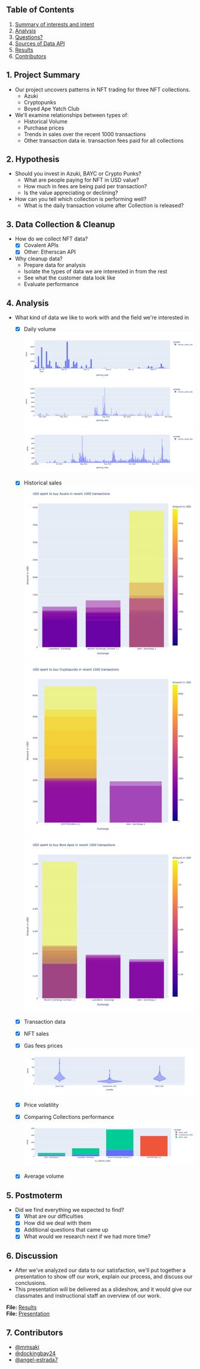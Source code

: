  <!--
 <img src="https://media2.giphy.com/media/JTV3ciE3YTDycJXhmq/giphy.gif?cid=ecf05e47e01en4yfdxy8feugp8cfur80fovlpp01u38dssnk&rid=giphy.gif&ct=g" alt="ether" width="100%"/>
 -->

## Table of Contents

1. [Summary of interests and intent](#summary-of-interests-and-intent)
2. [Analysis](#analysis)
3. [Questions?](#questions)
4. [Sources of Data API](#sources-of-data-api)
5. [Results](#results)
6. [Contributors](#contributors)

## 1. Project Summary
* Our project uncovers patterns in NFT trading for three NFT collections.
    * Azuki
    * Cryptopunks
    * Boyed Ape Yatch Club
* We'll examine relationships between types of:
    * Historical Volume 
    * Purchase prices
    * Trends in sales over the recent 1000 transactions
    * Other transaction data ie. transaction fees paid for all collections

## 2. Hypothesis
* Should you invest in Azuki, BAYC or Crypto Punks? 
    * What are people paying for NFT in USD value?
    * How much in fees are being paid per transaction?
    * Is the value appreciating or declining?
* How can you tell which collection is performing well?
    * What is the daily transaction volume after Collection is released?

## 3. Data Collection & Cleanup
* How do we collect NFT data?
    - [x] Covalent APIs
    - [x] Other: Etherscan API
* Why cleanup data?
    * Prepare data for analysis
    * Isolate the types of data we are interested in from the rest
    * See what the customer data look like
    * Evaluate performance

## 4. Analysis

* What kind of data we like to work with and the field we're interested in 
    - [x] Daily volume
        ![Daily Volume Azukis](./exports/azuki_daily_volume.png)
        ![Daily Volume Punks](./exports/crypotpunks_daily_volume.png)
        ![Daily Volume Bored Apes](./exports/BAYC_daily_volume.png)
    - [x] Historical sales
        ![Azuki Sales](./exports/azuki_daily_sales.png)
        ![Punk Sales](./exports/cryptopunks_daily_sales.png)
        ![Ape Sales](./exports/BAYC_daily_sales.png)
    - [x] Transaction data 
        ![]()
    - [x] NFT sales
        ![]()
    - [x] Gas fees prices
        ![Fees Comparison](./exports/combined_fees_comparison.png)
    - [x] Price volatility
        ![]()
    - [x] Comparing Collections performance
        ![](./exports/combined_recent_1000_sales_total.png)
    - [x] Average volume


## 5. Postmoterm
* Did we find everything we expected to find?
    - [x] What are our difficulties 
    - [x] How did we deal with them
    - [x] Additional questions that came up
    - [x] What would we research next if we had more time?

## 6. Discussion

* After we've analyzed our data to our satisfaction, we'll put together a presentation to show off our work, explain our process, and discuss our conclusions.
* This presentation will be delivered as a slideshow, and it would give our classmates and instructional staff an overview of our work. 

**File:** [Results]() <br>
**File:** [Presentation]()


## 7. Contributors 

- [@mmsaki](https://github.com/mmsaki)
- [@dockingbay24](https://github.com/dockingbay24)
- [@angel-estrada7](https://github.com/angel-estrada7)
